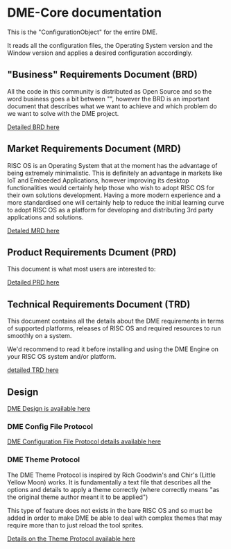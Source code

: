 # DME-Core documentation
This is the "ConfigurationObject" for the entire DME.

It reads all the configuration files, the Operating System version and the Window version and applies a desired configuration accordingly.

## "Business" Requirements Document (BRD)
All the code in this community is distributed as Open Source and so the word business goes a bit between "", however the BRD is an important document that describes what we want to achieve and which problem do we want to solve with the DME project.

[Detailed BRD here](00DME0BRD.md)

## Market Requirements Document (MRD)
RISC OS is an Operating System that at the moment has the advantage of being extremely minimalistic. This is definitely an advantage in markets like IoT and Embeeded Applications, however improving its desktop functionalities would certainly help those who wish to adopt RISC OS for their own solutions development.
Having a more modern experience and a more standardised one will certainly help to reduce the initial learning curve to adopt RISC OS as a platform for developing and distributing 3rd party applications and solutions.

[Detaled MRD here](00DME0MRD.md)

## Product Requirements Dcument (PRD)
This document is what most users are interested to:

[Detailed PRD here](00DME0PRD.md)

## Technical Requirements Document (TRD)
This document contains all the details about the DME requirements in terms of supported platforms, releases of RISC OS and required resources to run smoothly on a system.

We'd recommend to read it before installing and using the DME Engine on your RISC OS system and/or platform.

[detailed TRD here](00DME0TRD.md)

## Design
[DME Design is available here](01DMEDesign.md)

### DME Config File Protocol
[DME Configuration File Protocol details available here](02DMEConfigFileP.txt)

### DME Theme Protocol
The DME Theme Protocol is inspired by Rich Goodwin's and Chir's (Little Yellow Moon) works.
It is fundamentally a text file that describes all the options and details to apply a theme correctly (where correctly means "as the original theme author meant it to be applied")

This type of feature does not exists in the bare RISC OS and so must be added in order to make DME be able to deal with complex themes that may require more than to just reload the tool sprites.

[Details on the Theme Protocol available here](02DMEThemeP.txt)

